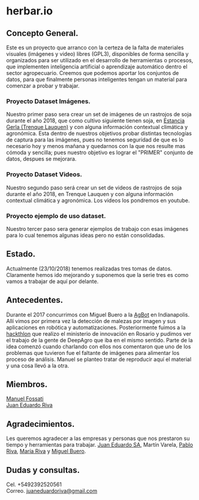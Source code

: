# herbar.io  

## Concepto General.
Este es un proyecto que arranco con la certeza de la falta de materiales visuales (imágenes y video) libres (GPL3), disponibles de forma sencilla y organizados para ser utilizado en el desarrollo de herramientas o procesos, que implementen inteligencia artificial o aprendizaje automático dentro el sector agropecuario. Creemos que podemos aportar los conjuntos de datos, para que finalmente personas inteligentes tengan un material para comenzar a probar y trabajar.

### Proyecto Dataset Imágenes.
Nuestro primer paso sera crear un set de imágenes de un rastrojos de soja durante el año 2018, que como cultivo siguiente tienen soja, en [Estancia Gerla (Trenque Lauquen)](https://www.google.com/maps/@-35.8854958,-62.7080981,207m/data=!3m1!1e3) y con alguna información contextual climática y agronómica. Esta dentro de nuestros objetivos probar distintas tecnologías de captura para las imágenes, pues no tenemos seguridad de que es lo necesario hoy y menos mañana y quedarnos con la que nos resulte mas cómoda y sencilla; pues nuestro objetivo es lograr el "PRIMER" conjunto de datos, despues se mejorara.

### Proyecto Dataset Videos.
Nuestro segundo paso será crear un set de videos de rastrojos de soja durante el año 2018, en Trenque Lauquen y con alguna información contextual climática y agronómica. Los videos los pondremos en youtube.

### Proyecto ejemplo de uso dataset.
Nuestro tercer paso sera generar ejemplos de trabajo con esas imágenes para lo cual tenemos algunas ideas pero no están consolidadas.

## Estado.
Actualmente (23/10/2018) tenemos realizadas tres tomas de datos. Claramente hemos ido mejorando y suponemos que la serie tres es como vamos a trabajar de aquí por delante.

## Antecedentes.
Durante el 2017 concurrimos con Miguel Buero a la [AgBot](http://www.agbot.ag/) en Indianapolis. Allí vimos por primera vez la detección de malezas por imagen y sus aplicaciones en robótica y automatizaciones. Posteriormente fuimos a la [hackthlon](http://desafiospublicos.argentina.gob.ar/desafios/ver/HackatonAgro) que realizo el ministerio de innovación en Rosario y pudimos ver el trabajo de la gente de DeepAgro que iba en el mismo sentido. Parte de la idea comenzó cuando charlando con ellos nos comentaron que uno de los problemas que tuvieron fue el faltante de imágenes para alimentar los proceso de análisis. Manuel se planteo tratar de reproducir aquí el material y una cosa llevó a la otra.

## Miembros.
[Manuel Fossati](https://www.linkedin.com/in/manuel-fossati-03026561/)  
[Juan Eduardo Riva](https://www.linkedin.com/in/juan-eduardo-riva/)

## Agradecimientos.
Les queremos agradecer a las empresas y personas que nos prestaron su tiempo y herramientas para trabajar. [Juan Eduardo SA](https://www.linkedin.com/company/juan-eduardo-sa/), Martín Varela, [Pablo Riva](https://www.linkedin.com/in/pablo-alfredo-riva/), [María Riva](https://www.linkedin.com/in/maria-riva-aa78245a/) y [Miguel Buero](https://www.linkedin.com/in/miguel-buero-35a8b6152/).

## Dudas y consultas.
Cel. +5492392520561  
Correo. [juaneduardoriva@gmail.com](juaneduarodirva@gmail.com)  
